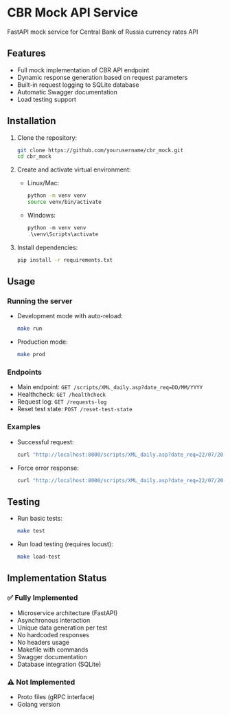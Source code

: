 # CBR Mock API Service

FastAPI mock service for Central Bank of Russia currency rates API

## Features

- Full mock implementation of CBR API endpoint
- Dynamic response generation based on request parameters
- Built-in request logging to SQLite database
- Automatic Swagger documentation
- Load testing support

## Installation

1.  Clone the repository:
    ```bash
    git clone https://github.com/yourusername/cbr_mock.git
    cd cbr_mock
    ```

2.  Create and activate virtual environment:
    *   Linux/Mac:
        ```bash
        python -m venv venv
        source venv/bin/activate
        ```
    *   Windows:
        ```powershell
        python -m venv venv
        .\venv\Scripts\activate
        ```

3.  Install dependencies:
    ```bash
    pip install -r requirements.txt
    ```

## Usage

### Running the server
*   Development mode with auto-reload:
    ```bash
    make run
    ```
*   Production mode:
    ```bash
    make prod
    ```

### Endpoints
- Main endpoint: `GET /scripts/XML_daily.asp?date_req=DD/MM/YYYY`
- Healthcheck: `GET /healthcheck`
- Request log: `GET /requests-log`
- Reset test state: `POST /reset-test-state`

### Examples
- Successful request:
    ```bash
    curl "http://localhost:8000/scripts/XML_daily.asp?date_req=22/07/2025"
    ```
- Force error response:
    ```bash
    curl "http://localhost:8000/scripts/XML_daily.asp?date_req=22/07/2025&force_error=true"
    ```

## Testing
- Run basic tests:
    ```bash
    make test
    ```
- Run load testing (requires locust):
    ```bash
    make load-test
    ```

## Implementation Status

### ✅ Fully Implemented
- Microservice architecture (FastAPI)
- Asynchronous interaction
- Unique data generation per test
- No hardcoded responses
- No headers usage
- Makefile with commands
- Swagger documentation
- Database integration (SQLite)

### ⚠️ Not Implemented
- Proto files (gRPC interface)
- Golang version
